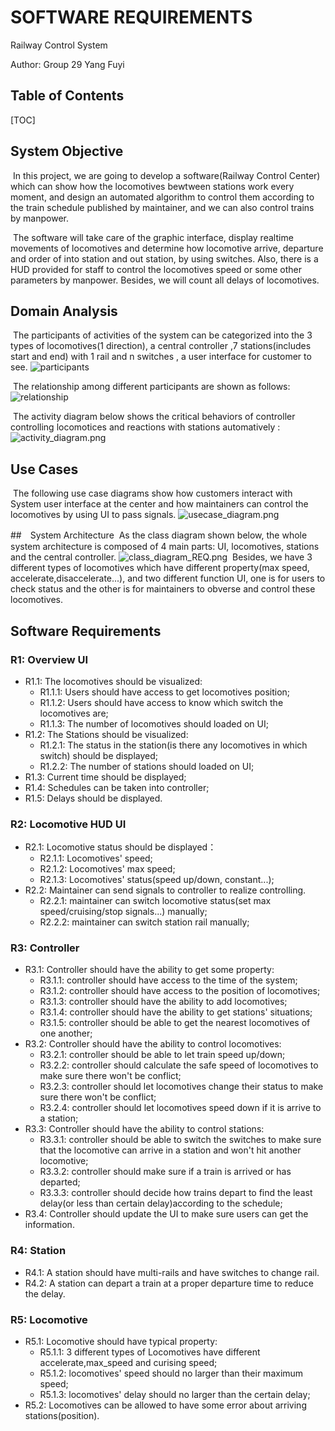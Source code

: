 # SOFTWARE REQUIREMENTS

Railway Control System

Author: Group 29  Yang Fuyi



## Table of Contents 

[TOC]

## System Objective
​	In this project, we are going to develop a software(Railway Control  Center) which can show how the locomotives bewtween stations work every moment, and design an automated algorithm to control them according to the train schedule published by maintainer, and we can also control trains by manpower.

​	The software will take care of the graphic interface, display realtime movements of locomotives and determine how locomotive arrive, departure and order of into station and out station, by using switches. Also, there is a HUD provided for staff to control the locomotives speed or some other parameters by manpower. Besides, we will count all delays of locomotives.


## Domain Analysis
​	The participants of activities of the system can be categorized into the 3 types of locomotives(1 direction), a central controller ,7 stations(includes start and end) with 1 rail and n switches , a user interface for customer to see.
![participants](participants.png)

​	The relationship among different participants are shown as follows:
![relationship](relationship.png)

​	The activity diagram below shows the critical behaviors of controller controlling locomotices and reactions with stations automatively :
![activity_diagram.png](activity_diagram.png)


## Use Cases
​	The following use case diagrams show how customers  interact with System user interface at the center and how maintainers can control the locomotives by using UI to pass signals.
![usecase_diagram.png](usecase_diagram.png)

##　System Architecture
​	As the class diagram shown below, the whole system architecture is composed of 4 main parts: UI, locomotives, stations and the central controller. 
![class_diagram_REQ.png](class_diagram_REQ.png)
​	Besides, we have 3 different types of locomotives which have different property(max speed, accelerate,disaccelerate...), and two different function UI, one is for users to check status and the other is for maintainers to obverse and control these locomotives. 

## Software Requirements

### R1: Overview UI
- R1.1: The locomotives should be visualized:
   + R1.1.1: Users should have access to get locomotives position;
   + R1.1.2: Users should have access to know which switch the locomotives are;
   + R1.1.3: The number of locomotives should loaded on UI;
- R1.2: The Stations should be visualized:
   + R1.2.1: The status in the station(is there any locomotives in which switch) should be displayed;
   + R1.2.2: The number of stations should loaded on UI;
- R1.3: Current time should be displayed;
- R1.4: Schedules can be taken into controller;
- R1.5: Delays should be displayed.

### R2: Locomotive HUD UI
- R2.1: Locomotive status should be displayed： 
   + R2.1.1: Locomotives' speed;
   + R2.1.2: Locomotives' max speed;
   + R2.1.3: Locomotives' status(speed up/down, constant...);
- R2.2: Maintainer can send signals to controller to realize controlling.
   - R2.2.1: maintainer can switch locomotive status(set max speed/cruising/stop signals...) manually;
   - R2.2.2: maintainer can switch station rail manually;

### R3: Controller
- R3.1:  Controller should have the ability to get some property:
   - R3.1.1: controller should have access to the time of the system;
   - R3.1.2: controller should have access to the position of locomotives;
   - R3.1.3: controller should have the ability to add locomotives;
   - R3.1.4: controller should have the ability to get stations' situations;
   - R3.1.5: controller should be able to get the nearest locomotives of one another;
- R3.2: Controller should have the ability to control locomotives:
   -  R3.2.1: controller should be able to let train speed up/down;
   -  R3.2.2: controller should calculate the safe speed of locomotives to make sure there won't be conflict;
   -  R3.2.3: controller should let locomotives change their status to make sure there won't be conflict;
   -  R3.2.4: controller should let locomotives speed down if it is arrive to a station;
- R3.3:  Controller should have the ability to control stations:
   - R3.3.1: controller should be able to switch the switches to make sure that the locomotive can arrive in a station and won't hit another locomotive;
   - R3.3.2: controller should make sure if a train is arrived or has departed;
   - R3.3.3: controller should decide how trains depart to find the least delay(or less than certain delay)according to the schedule;
- R3.4: Controller should update the UI to make sure users can get the information.

### R4: Station
- R4.1: A station should have multi-rails and have switches to change rail.
- R4.2: A station can depart a train at a proper departure time to reduce the delay.

### R5: Locomotive
- R5.1: Locomotive should have typical property:
   - R5.1.1: 3 different types of Locomotives have different accelerate,max_speed and curising speed;
   - R5.1.2: locomotives' speed should no larger than their maximum speed;
   - R5.1.3: locomotives' delay should no larger than the certain delay;
- R5.2: Locomotives can be allowed to have some error about arriving stations(position).

